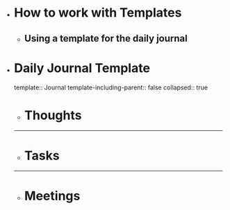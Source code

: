 - # How to work with Templates
	- ## Using a template for the daily journal
- # Daily Journal Template
  template:: Journal
  template-including-parent:: false
  collapsed:: true
	- # Thoughts
	- ---
	- # Tasks
	- ---
	- # Meetings